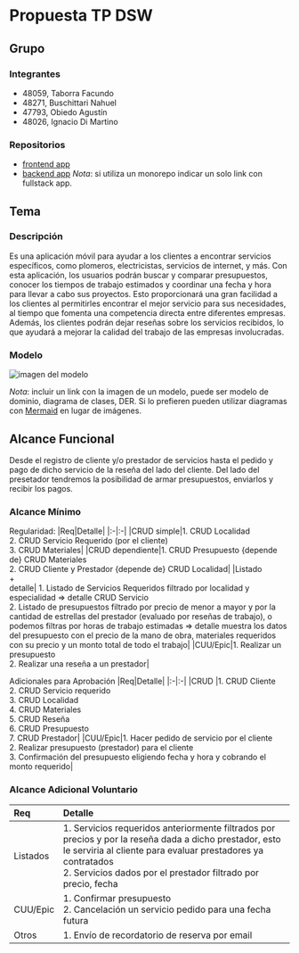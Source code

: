 # Propuesta TP DSW

## Grupo
### Integrantes
* 48059, Taborra Facundo
* 48271, Buschittari Nahuel
* 47793, Obiedo Agustín
* 48026, Ignacio Di Martino

### Repositorios
* [frontend app](http://hyperlinkToGihubOrGitlab)
* [backend app](http://hyperlinkToGihubOrGitlab)
*Nota*: si utiliza un monorepo indicar un solo link con fullstack app.

## Tema
### Descripción
Es una aplicación móvil para ayudar a los clientes a encontrar servicios específicos, como plomeros, electricistas, servicios de internet, y más. Con esta aplicación, los usuarios podrán buscar y comparar presupuestos, conocer los tiempos de trabajo estimados y coordinar una fecha y hora para llevar a cabo sus proyectos. Esto proporcionará una gran facilidad a los clientes al permitirles encontrar el mejor servicio para sus necesidades, al tiempo que fomenta una competencia directa entre diferentes empresas. Además, los clientes podrán dejar reseñas sobre los servicios recibidos, lo que ayudará a mejorar la calidad del trabajo de las empresas involucradas.

### Modelo
![imagen del modelo]()

*Nota*: incluir un link con la imagen de un modelo, puede ser modelo de dominio, diagrama de clases, DER. Si lo prefieren pueden utilizar diagramas con [Mermaid](https://mermaid.js.org) en lugar de imágenes.

## Alcance Funcional 

Desde el registro de cliente y/o prestador de servicios hasta el pedido y pago de dicho servicio de la reseña del lado del cliente. Del lado del presetador tendremos la posibilidad de armar presupuestos, enviarlos y recibir los pagos.

### Alcance Mínimo

Regularidad:
|Req|Detalle|
|:-|:-|
|CRUD simple|1. CRUD Localidad <br>2. CRUD Servicio Requerido (por el cliente)<br>3. CRUD Materiales|
|CRUD dependiente|1. CRUD Presupuesto {depende de} CRUD Materiales<br>2. CRUD Cliente y Prestador {depende de} CRUD Localidad|
|Listado<br>+<br>detalle| 1. Listado de Servicios Requeridos filtrado por localidad y especialidad => detalle CRUD Servicio<br> 2. Listado de presupuestos filtrado por precio de menor a mayor y por la cantidad de estrellas del prestador (evaluado por reseñas de trabajo), o podemos filtras por horas de trabajo estimadas => detalle muestra los datos del presupuesto con el precio de la mano de obra, materiales requeridos con su precio y un monto total de todo el trabajo|
|CUU/Epic|1. Realizar un presupuesto<br>2. Realizar una reseña a un prestador|


Adicionales para Aprobación
|Req|Detalle|
|:-|:-|
|CRUD |1. CRUD Cliente<br>2. CRUD Servicio requerido<br>3. CRUD Localidad<br>4. CRUD Materiales<br>5. CRUD Reseña<br>6. CRUD Presupuesto<br>7. CRUD Prestador|
|CUU/Epic|1. Hacer pedido de servicio por el cliente <br>2. Realizar presupuesto (prestador) para el cliente <br>3. Confirmación del presupuesto eligiendo fecha y hora y cobrando el monto requerido|


### Alcance Adicional Voluntario

|Req|Detalle|
|:-|:-|
|Listados |1. Servicios requeridos anteriormente filtrados por precios y por la reseña dada a dicho prestador, esto le serviria al cliente para evaluar prestadores ya contratados<br>2. Servicios dados por el prestador filtrado por precio, fecha|
|CUU/Epic|1. Confirmar presupuesto<br>2. Cancelación un servicio pedido para una fecha futura|
|Otros|1. Envío de recordatorio de reserva por email|

